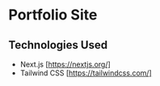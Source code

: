 
# Portfolio Site


## Technologies Used

- Next.js [https://nextjs.org/]
- Tailwind CSS [https://tailwindcss.com/]

